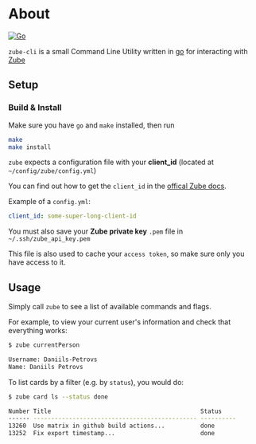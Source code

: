# About

[![Go](https://github.com/platogo/zube-cli/actions/workflows/go.yml/badge.svg)](https://github.com/platogo/zube-cli/actions/workflows/go.yml)

`zube-cli` is a small Command Line Utility written in [go](https://go.dev) for interacting with [Zube](https://zube.io)

## Setup

### Build & Install

Make sure you have `go` and `make` installed, then run

```bash
make
make install
```

`zube` expects a configuration file with your **client_id** (located at `~/config/zube/config.yml`)

You can find out how to get the `client_id` in the [offical Zube docs](https://zube.io/docs/api#authentication-section).

Example of a `config.yml`:

```yaml
client_id: some-super-long-client-id
```

You must also save your **Zube private key** `.pem` file in `~/.ssh/zube_api_key.pem`

This file is also used to cache your `access token`, so make sure only you have access to it.

## Usage

Simply call `zube` to see a list of available commands and flags.

For example, to view your current user's information and check that everything works:

```bash
$ zube currentPerson

Username: Daniils-Petrovs
Name: Daniils Petrovs
```

To list cards by a filter (e.g. by `status`), you would do:

```bash
$ zube card ls --status done

Number Title                                          Status
------ ---------------------------------------------- ----------
13260  Use matrix in github build actions...          done
13252  Fix export timestamp...                        done
```

